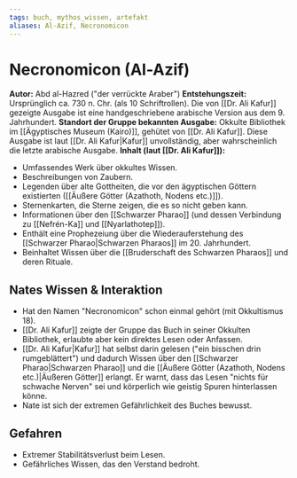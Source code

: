 ```yaml
---
tags: buch, mythos_wissen, artefakt
aliases: Al-Azif, Necronomicon
---
```

# Necronomicon (Al-Azif)

**Autor:** Abd al-Hazred ("der verrückte Araber")
**Entstehungszeit:** Ursprünglich ca. 730 n. Chr. (als 10 Schriftrollen). Die von [[Dr. Ali Kafur]] gezeigte Ausgabe ist eine handgeschriebene arabische Version aus dem 9. Jahrhundert.
**Standort der Gruppe bekannten Ausgabe:** Okkulte Bibliothek im [[Ägyptisches Museum (Kairo)]], gehütet von [[Dr. Ali Kafur]]. Diese Ausgabe ist laut [[Dr. Ali Kafur|Kafur]] unvollständig, aber wahrscheinlich die letzte arabische Ausgabe.
**Inhalt (laut [[Dr. Ali Kafur]]):**
*   Umfassendes Werk über okkultes Wissen.
*   Beschreibungen von Zaubern.
*   Legenden über alte Gottheiten, die vor den ägyptischen Göttern existierten ([[Äußere Götter (Azathoth, Nodens etc.)]]).
*   Sternenkarten, die Sterne zeigen, die es so nicht geben kann.
*   Informationen über den [[Schwarzer Pharao]] (und dessen Verbindung zu [[Nefrén-Ka]] und [[Nyarlathotep]]).
*   Enthält eine Prophezeiung über die Wiederauferstehung des [[Schwarzer Pharao|Schwarzen Pharaos]] im 20. Jahrhundert.
*   Beinhaltet Wissen über die [[Bruderschaft des Schwarzen Pharaos]] und deren Rituale.

## Nates Wissen & Interaktion
*   Hat den Namen "Necronomicon" schon einmal gehört (mit Okkultismus 18).
*   [[Dr. Ali Kafur]] zeigte der Gruppe das Buch in seiner Okkulten Bibliothek, erlaubte aber kein direktes Lesen oder Anfassen.
*   [[Dr. Ali Kafur|Kafur]] hat selbst darin gelesen ("ein bisschen drin rumgeblättert") und dadurch Wissen über den [[Schwarzer Pharao|Schwarzen Pharao]] und die [[Äußere Götter (Azathoth, Nodens etc.)|Äußeren Götter]] erlangt. Er warnt, dass das Lesen "nichts für schwache Nerven" sei und körperlich wie geistig Spuren hinterlassen könne.
*   Nate ist sich der extremen Gefährlichkeit des Buches bewusst.

## Gefahren
*   Extremer Stabilitätsverlust beim Lesen.
*   Gefährliches Wissen, das den Verstand bedroht.